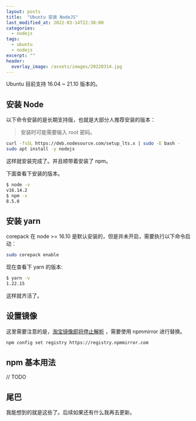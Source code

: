 ```yaml
---
layout: posts
title:  "Ubuntu 安装 NodeJS"
last_modified_at: 2022-03-14T22:38:00
categories:
  - nodejs
tags:
  - ubuntu
  - nodejs
excerpt: ""
header:
  overlay_image: /assets/images/20220314.jpg
---
```


Ubuntu 目前支持 16.04 ~ 21.10 版本的。

## 安装 Node

以下命令安装的是长期支持版，也就是大部分人推荐安装的版本：

> 安装时可能需要输入 root 密码。

```bash
curl -fsSL https://deb.nodesource.com/setup_lts.x | sudo -E bash -
sudo apt install -y nodejs
```

这样就安装完成了。并且顺带着安装了 npm。

下面查看下安装的版本。

```bash
$ node -v
v16.14.2
$ npm -v
8.5.0
```

## 安装 yarn

corepack 在 node >= 16.10 是默认安装的，但是并未开启，需要执行以下命令启动：

```bash
sudo corepack enable
```

现在查看下 yarn 的版本:

```bash
$ yarn -v
1.22.15
```

这样就齐活了。

## 设置镜像

这里需要注意的是，[淘宝镜像即将停止解析](https://zhuanlan.zhihu.com/p/465424728) ，需要使用 npmmirror 进行替换。

```bash
npm config set registry https://registry.npmmirror.com
```

## npm 基本用法

// TODO

## 尾巴

我能想到的就是这些了。后续如果还有什么我再去更新。